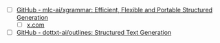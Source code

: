 


- [ ] [GitHub - mlc-ai/xgrammar: Efficient, Flexible and Portable Structured Generation](https://github.com/mlc-ai/xgrammar)
	- [ ] [x.com](https://x.com/lmsysorg/status/1861880264567443958)
- [ ] [GitHub - dottxt-ai/outlines: Structured Text Generation](https://github.com/dottxt-ai/outlines)